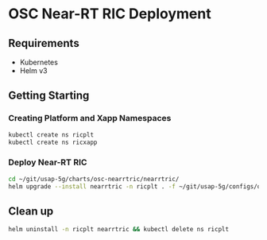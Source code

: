 # OSC Near-RT RIC Deployment

## Requirements

- Kubernetes
- Helm v3

## Getting Starting

### Creating Platform and Xapp Namespaces

```sh
kubectl create ns ricplt
kubectl create ns ricxapp
```

<!-- ### Running Chart Museum

- docker

```sh
docker run -d \
  --name nrtric-chartmuseum \
  -u 0 \
  -p 6873:8080 \
  -e DEBUG=1 \
  -e STORAGE=local \
  -e STORAGE_LOCAL_ROOTDIR=/charts \
  -v $HOME/helm/chartsmuseum/:/charts \
  ghcr.io/helm/chartmuseum:v0.16.2
```

- shell 

```sh
chartmuseum --port 6873 --debug --storage=local --storage-local-rootdir=~/helm/charts
```

### Install Chartmuseum Plugin on the Helm

In another terminal, run the following command:

```sh
helm plugin install https://github.com/chartmuseum/helm-push
helm plugin list
```

### Add Local Repo on ChartMuseum Repo

```sh
helm repo add local http://localhost:6873/
helm repo list
```

### Install Dependencies on the Helm

```sh
helm repo add influxdata https://helm.influxdata.com
helm repo list
```

### Prepare Near-RT RIC Helm Charts

```sh
cd ~/git/usap-5g/charts/osc-nearrtric
make nearrtric
```

Check if chart was installed (repeat `make nearrtric` if not)

```sh
helm search repo local/nearrtric
``` -->

### Deploy Near-RT RIC

```sh
cd ~/git/usap-5g/charts/osc-nearrtric/nearrtric/
helm upgrade --install nearrtric -n ricplt . -f ~/git/usap-5g/configs/osc-ric/osc_ric_values.yaml --create-namespace
```

## Clean up

```sh
helm uninstall -n ricplt nearrtric && kubectl delete ns ricplt
```